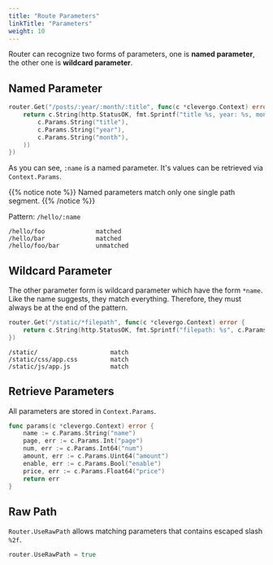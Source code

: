 ```yaml
---
title: "Route Parameters"
linkTitle: "Parameters"
weight: 10
---
```


Router can recognize two forms of parameters, one is **named parameter**, the other one is **wildcard parameter**.

## Named Parameter

```go
router.Get("/posts/:year/:month/:title", func(c *clevergo.Context) error {
	return c.String(http.StatusOK, fmt.Sprintf("title %s, year: %s, month: %s",
		c.Params.String("title"),
		c.Params.String("year"),
		c.Params.String("month"),
	))
})
```

As you can see, `:name` is a named parameter. It's values can be retrieved via `Context.Params`.

{{% notice note %}}
Named parameters match only one single path segment.
{{% /notice %}}

Pattern: `/hello/:name`

```text
/hello/foo              matched
/hello/bar              matched
/hello/foo/bar          unmatched
```

## Wildcard Parameter

The other parameter form is wildcard parameter which have the form `*name`. Like the name suggests, they match everything. Therefore, they must always be at the end of the pattern.

```go
router.Get("/static/*filepath", func(c *clevergo.Context) error {
	return c.String(http.StatusOK, fmt.Sprintf("filepath: %s", c.Params.String("filepath")))
})
```

```text
/static/                    match
/static/css/app.css         match
/static/js/app.js           match
```

## Retrieve Parameters

All parameters are stored in `Context.Params`.

```go
func params(c *clevergo.Context) error {
	name := c.Params.String("name")
	page, err := c.Params.Int("page")
	num, err := c.Params.Int64("num")
	amount, err := c.Params.Uint64("amount")
	enable, err := c.Params.Bool("enable")
	price, err := c.Params.Float64("price")
	return err
}
```

## Raw Path

`Router.UseRawPath` allows matching parameters that contains escaped slash `%2f`.

```go	
router.UseRawPath = true
```
